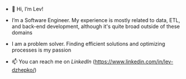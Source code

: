 - 👋 Hi, I’m Lev!
-  I’m a Software Engineer. My experience is mostly related to data, ETL, and back-end development, although it's quite broad outside of these domains
-  I am a problem solver. Finding efficient solutions and optimizing processes is my passion

- 📫 You can reach me on *LinkedIn* (https://www.linkedin.com/in/lev-dzhepko/)

<!---
levdjepko/levdjepko is a ✨ special ✨ repository because its `README.md` (this file) appears on your GitHub profile.
You can click the Preview link to take a look at your changes.
--->
